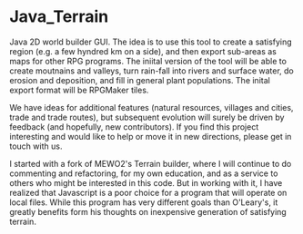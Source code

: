 # Java_Terrain
Java 2D world builder GUI.  The idea is to use this tool to create a satisfying region (e.g. a few hyndred km on a side), and then export sub-areas as maps for other RPG programs.  The iniital version of the tool will be able to create moutnains and valleys, turn rain-fall into rivers and surface water, do erosion and deposition, and fill in general plant populations.  The inital export format will be RPGMaker tiles.

We have ideas for additional features (natural resources, villages and cities, trade and trade routes), but subsequent evolution will surely be driven by feedback (and hopefully, new contributors).  If you find this project interesting and would like to help or move it in new directions, please get in touch with us.

I started with a fork of MEWO2's Terrain builder, where I will continue to do commenting and refactoring, for my own education, and as a service to others who might be interested in this code.  But in working with it, I have realized that Javascript is a poor choice for a program that will operate on local files.  While this program has very different goals than O'Leary's, it greatly benefits form his thoughts on inexpensive generation of satisfying terrain.

